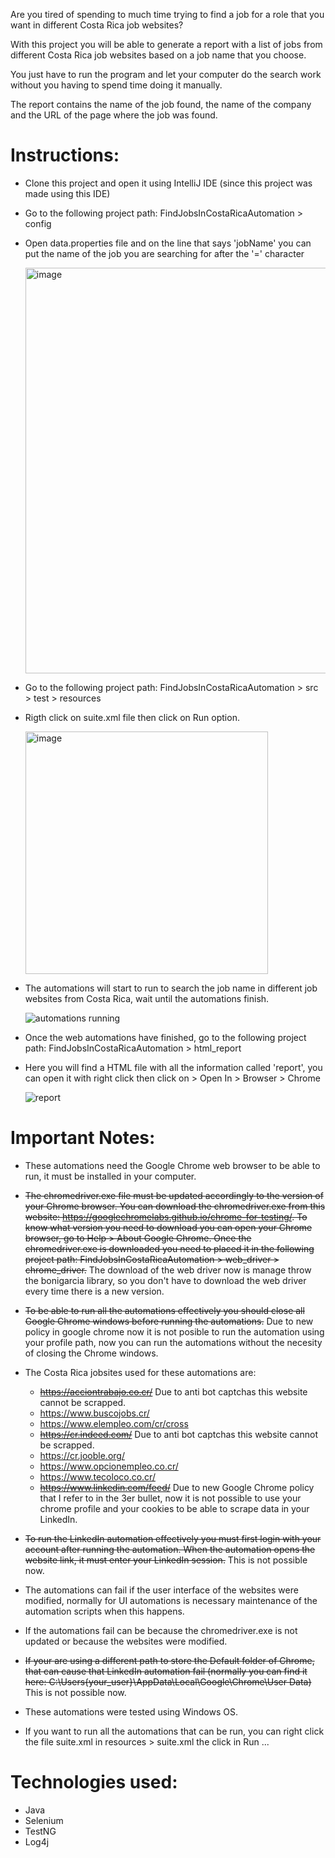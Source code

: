 Are you tired of spending to much time trying to find a job for a role that you want in different Costa Rica job websites? 

With this project you will be able to generate a report with a list of jobs from different Costa Rica job websites based on a job name that you choose. 

You just have to run the program and let your computer do the search work without you having to spend time doing it manually.

The report contains the name of the job found, the name of the company and the URL of the page where the job was found.

# Instructions:
- Clone this project and open it using IntelliJ IDE (since this project was made using this IDE)
- Go to the following project path: FindJobsInCostaRicaAutomation > config
- Open data.properties file and on the line that says 'jobName' you can put the name of the job you are searching for after the '=' character

  <img width="649" alt="image" src="https://github.com/Erick-Salas/FindJobsInCostaRicaAutomation/assets/63444171/e3a177a8-c655-4966-adc6-da026da7b9c7">
  
- Go to the following project path: FindJobsInCostaRicaAutomation > src > test > resources
- Rigth click on suite.xml file then click on Run option.

  <img width="388" alt="image" src="https://github.com/Erick-Salas/FindJobsInCostaRicaAutomation/assets/63444171/35a5d918-1a01-4d09-97f5-f8d5106ab642">

- The automations will start to run to search the job name in different job websites from Costa Rica, wait until the automations finish.
  
  ![automations running](https://github.com/Erick-Salas/FindJobsInCostaRicaAutomation/assets/63444171/057aadea-1834-42f2-9c25-2c92b8b458c3)

- Once the web automations have finished, go to the following project path: FindJobsInCostaRicaAutomation > html_report
- Here you will find a HTML file with all the information called 'report', you can open it with right click then click on > Open In > Browser > Chrome

  ![report](https://github.com/Erick-Salas/FindJobsInCostaRicaAutomation/assets/63444171/c743640f-bcf3-428d-8fb8-196ff8edfaaa)

  
  
# Important Notes:
- These automations need the Google Chrome web browser to be able to run, it must be installed in your computer.

- ~~The chromedriver.exe file must be updated accordingly to the version of your Chrome browser. You can download the chromedriver.exe from this website: https://googlechromelabs.github.io/chrome-for-testing/. To know what version you need to download you can open your Chrome browser, go to Help > About Google Chrome. Once the chromedriver.exe is downloaded you need to placed it in the following project path: FindJobsInCostaRicaAutomation > web_driver > chrome_driver.~~ The download of the web driver now is manage throw the bonigarcia library, so you don't have to download the web driver every time there is a new version.

- ~~To be able to run all the automations effectively you should close all Google Chrome windows before running the automations.~~ Due to new policy in google chrome now it is not posible to run the automation using your profile path, now you can run the automations without the necesity of closing the Chrome windows. 

- The Costa Rica jobsites used for these automations are:
  - ~~https://acciontrabajo.co.cr/~~ Due to anti bot captchas this website cannot be scrapped.
  - https://www.buscojobs.cr/
  - https://www.elempleo.com/cr/cross
  - ~~https://cr.indeed.com/~~ Due to anti bot captchas this website cannot be scrapped.
  - https://cr.jooble.org/
  - https://www.opcionempleo.co.cr/
  - https://www.tecoloco.co.cr/
  - ~~https://www.linkedin.com/feed/~~ Due to new Google Chrome policy that I refer to in the 3er bullet, now it is not possible to use your chrome profile and your cookies to be able to scrape data in your LinkedIn.

- ~~To run the LinkedIn automation effectively you must first login with your account after running the automation. When the automation opens the website link, it must enter your LinkedIn session.~~ This is not possible now.

- The automations can fail if the user interface of the websites were modified, normally for UI automations is necessary maintenance of the automation scripts when this happens.

- If the automations fail can be because the chromedriver.exe is not updated or because the websites were modified.

- ~~If your are using a different path to store the Default folder of Chrome, that can cause that LinkedIn automation fail (normally you can find it here: C:\Users\{your_user}\AppData\Local\Google\Chrome\User Data\)~~ This is not possible now.

- These automations were tested using Windows OS.

- If you want to run all the automations that can be run, you can right click the file suite.xml in resources > suite.xml the click in Run ...

# Technologies used:
- Java
- Selenium
- TestNG
- Log4j
